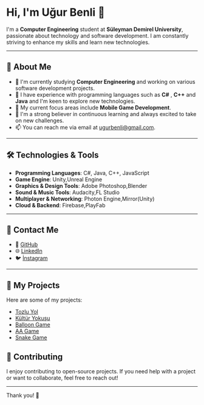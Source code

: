 # Hi, I'm **Uğur Benli** 👋

I'm a **Computer Engineering** student at **Süleyman Demirel University**, passionate about technology and software development. I am constantly striving to enhance my skills and learn new technologies.

---

## 🚀 About Me

- 🔭 I'm currently studying **Computer Engineering** and working on various software development projects.
- 🌱 I have experience with programming languages such as **C#** , **C++** and **Java** and I'm keen to explore new technologies.
- 💼 My current focus areas include **Mobile Game Development**.
- 🧠 I'm a strong believer in continuous learning and always excited to take on new challenges.
- 📫 You can reach me via email at [ugurbenli@gmail.com](mailto:cez2008@windowslive.com).

---

## 🛠️ Technologies & Tools

- **Programming Languages**: C#, Java, C++, JavaScript
- **Game Engine**: Unity,Unreal Engine
- **Graphics & Design Tools**: Adobe Photoshop,Blender
- **Sound & Music Tools**: Audacity,FL Studio
- **Multiplayer & Networking**: Photon Engine,Mirror(Unity)
- **Cloud & Backend**: Firebase,PlayFab

---

## 💬 Contact Me

- 📧 [GitHub](https://github.com/ugurbenli48)
- 🌐 [LinkedIn](https://www.linkedin.com/in/ugurbenli/)
- 🐦 [İnstagram](https://www.instagram.com/ugurbnli/)

---

## 🔗 My Projects

Here are some of my projects:

- [Tozlu Yol](https://github.com/ugurbenli48/TozluYol)  
- [Kültür Yokuşu](https://github.com/ugurbenli48/Kultur-Yokusu)  
- [Balloon Game](https://github.com/ugurbenli48/BalloonGame)  
- [AA Game](https://github.com/ugurbenli48/AAGame)  
- [Snake Game](https://github.com/ugurbenli48/SnakeGame)  



## 🌟 Contributing

I enjoy contributing to open-source projects. If you need help with a project or want to collaborate, feel free to reach out!

---

Thank you! 🚀

